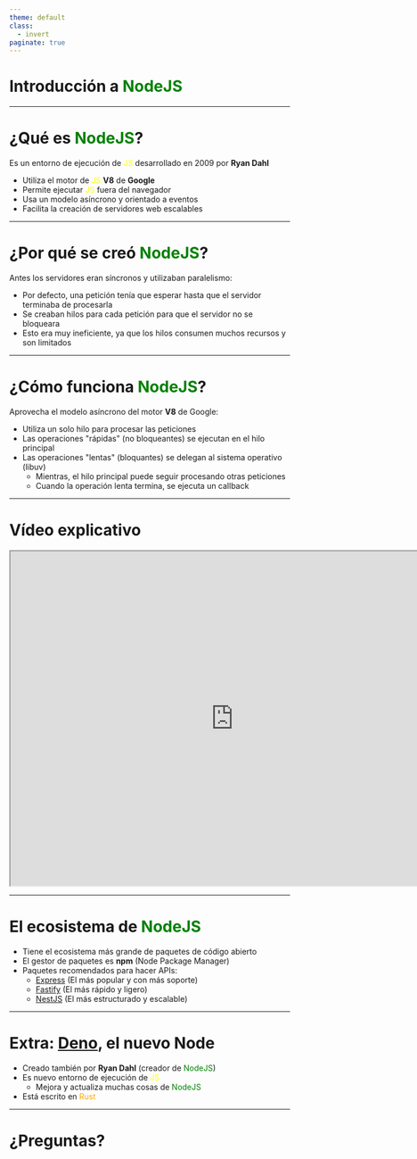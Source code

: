 ```yaml
---
theme: default
class:
  - invert
paginate: true
---
```


<style>
@import url('https://fonts.googleapis.com/css2?family=Readex+Pro:wght@300;400;500;600;700&display=swap');

section {
  font-family: 'Readex Pro', sans-serif !important;
}
</style>

# Introducción a <span style="color: green">NodeJS</span>

---

# ¿Qué es <span style="color: green">NodeJS</span>?

Es un entorno de ejecución de <span style="color: yellow">JS</span> desarrollado en 2009 por **Ryan Dahl**

- Utiliza el motor de <span style="color: yellow">JS</span> **V8** de **Google**
- Permite ejecutar <span style="color: yellow">JS</span> fuera del navegador
- Usa un modelo asíncrono y orientado a eventos
- Facilita la creación de servidores web escalables

---

# ¿Por qué se creó <span style="color: green">NodeJS</span>?

Antes los servidores eran síncronos y utilizaban paralelismo:

- Por defecto, una petición tenía que esperar hasta que el servidor terminaba de procesarla
- Se creaban hilos para cada petición para que el servidor no se bloqueara
- Esto era muy ineficiente, ya que los hilos consumen muchos recursos y son limitados

---

# ¿Cómo funciona <span style="color: green">NodeJS</span>?

Aprovecha el modelo asíncrono del motor **V8** de Google:

- Utiliza un solo hilo para procesar las peticiones
- Las operaciones "rápidas" (no bloqueantes) se ejecutan en el hilo principal
- Las operaciones "lentas" (bloquantes) se delegan al sistema operativo (libuv)
  - Mientras, el hilo principal puede seguir procesando otras peticiones
  - Cuando la operación lenta termina, se ejecuta un callback

---

# Vídeo explicativo

<iframe width="800" height="600"src="https://www.youtube.com/watch?v=lqLSNG_79lI"></iframe>

---

# El ecosistema de <span style="color: green">NodeJS</span>

- Tiene el ecosistema más grande de paquetes de código abierto
- El gestor de paquetes es **npm** (Node Package Manager)
- Paquetes recomendados para hacer APIs:
  - [Express](https://expressjs.com) (El más popular y con más soporte)
  - [Fastify](https://www.fastify.io) (El más rápido y ligero)
  - [NestJS](https://nestjs.com) (El más estructurado y escalable)

---

# Extra: [Deno](https://deno.com/runtime), el nuevo Node

- Creado también por **Ryan Dahl** (creador de <span style="color: green">NodeJS</span>)
- Es nuevo entorno de ejecución de <span style="color: yellow">JS</span>
  - Mejora y actualiza muchas cosas de <span style="color: green">NodeJS</span>
- Está escrito en <span style="color: orange">Rust</span>

---

# ¿Preguntas?
